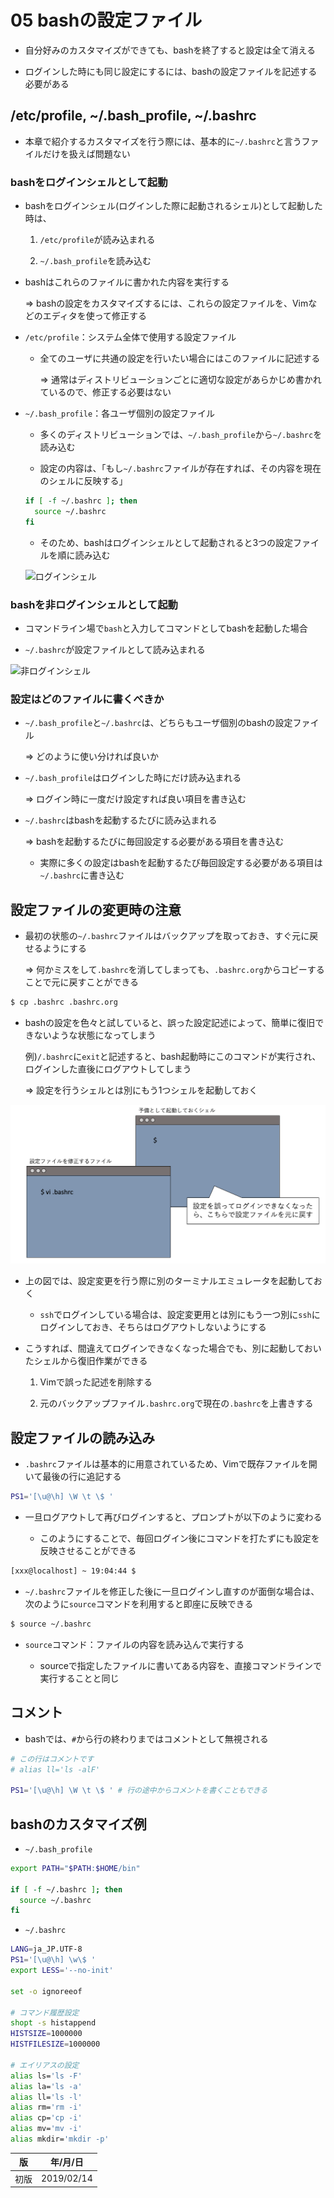 05 bashの設定ファイル
===================

* 自分好みのカスタマイズができても、bashを終了すると設定は全て消える

* ログインした時にも同じ設定にするには、bashの設定ファイルを記述する必要がある



## /etc/profile, ~/.bash_profile, ~/.bashrc

* 本章で紹介するカスタマイズを行う際には、基本的に`~/.bashrc`と言うファイルだけを扱えば問題ない



### bashをログインシェルとして起動

* bashをログインシェル(ログインした際に起動されるシェル)として起動した時は、

  1. `/etc/profile`が読み込まれる

  1. `~/.bash_profile`を読み込む

* bashはこれらのファイルに書かれた内容を実行する

  => bashの設定をカスタマイズするには、これらの設定ファイルを、Vimなどのエディタを使って修正する

* `/etc/profile`：システム全体で使用する設定ファイル

  * 全てのユーザに共通の設定を行いたい場合にはこのファイルに記述する

    => 通常はディストリビューションごとに適切な設定があらかじめ書かれているので、修正する必要はない

* `~/.bash_profile`：各ユーザ個別の設定ファイル

  * 多くのディストリビューションでは、`~/.bash_profile`から`~/.bashrc`を読み込む

  * 設定の内容は、「もし`~/.bashrc`ファイルが存在すれば、その内容を現在のシェルに反映する」

  ```bash
  if [ -f ~/.bashrc ]; then
    source ~/.bashrc
  fi
  ```

  * そのため、bashはログインシェルとして起動されると3つの設定ファイルを順に読み込む

  ![ログインシェル](./images/ログインシェル.png)



### bashを非ログインシェルとして起動

* コマンドライン場で`bash`と入力してコマンドとしてbashを起動した場合

* `~/.bashrc`が設定ファイルとして読み込まれる

![非ログインシェル](./images/非ログインシェル.png)



### 設定はどのファイルに書くべきか

* `~/.bash_profile`と`~/.bashrc`は、どちらもユーザ個別のbashの設定ファイル

  => どのように使い分ければ良いか

* `~/.bash_profile`はログインした時にだけ読み込まれる

  => ログイン時に一度だけ設定すれば良い項目を書き込む

* `~/.bashrc`はbashを起動するたびに読み込まれる

  => bashを起動するたびに毎回設定する必要がある項目を書き込む

  * 実際に多くの設定はbashを起動するたび毎回設定する必要がある項目は`~/.bashrc`に書き込む



## 設定ファイルの変更時の注意

* 最初の状態の`~/.bashrc`ファイルはバックアップを取っておき、すぐ元に戻せるようにする

  => 何かミスをして`.bashrc`を消してしまっても、`.bashrc.org`からコピーすることで元に戻すことができる

```bash
$ cp .bashrc .bashrc.org
```

* bashの設定を色々と試していると、誤った設定記述によって、簡単に復旧できないような状態になってしまう

  例)`/.bashrc`に`exit`と記述すると、bash起動時にこのコマンドが実行され、ログインした直後にログアウトしてしまう

  => 設定を行うシェルとは別にもう1つシェルを起動しておく

![設定ファイル変更作業](./images/設定ファイル変更作業.png)

* 上の図では、設定変更を行う際に別のターミナルエミュレータを起動しておく

  * `ssh`でログインしている場合は、設定変更用とは別にもう一つ別に`ssh`にログインしておき、そちらはログアウトしないようにする

* こうすれば、間違えてログインできなくなった場合でも、別に起動しておいたシェルから復旧作業ができる

  1. Vimで誤った記述を削除する

  1. 元のバックアップファイル`.bashrc.org`で現在の`.bashrc`を上書きする



## 設定ファイルの読み込み

* `.bashrc`ファイルは基本的に用意されているため、Vimで既存ファイルを開いて最後の行に追記する

```bash
PS1='[\u@\h] \W \t \$ '
```

* 一旦ログアウトして再びログインすると、プロンプトが以下のように変わる

  * このようにすることで、毎回ログイン後にコマンドを打たずにも設定を反映させることができる

```bash
[xxx@localhost] ~ 19:04:44 $
```

* `~/.bashrc`ファイルを修正した後に一旦ログインし直すのが面倒な場合は、次のように`source`コマンドを利用すると即座に反映できる

```bash
$ source ~/.bashrc
```

* `source`コマンド：ファイルの内容を読み込んで実行する

  * sourceで指定したファイルに書いてある内容を、直接コマンドラインで実行することと同じ



## コメント

* bashでは、`#`から行の終わりまではコメントとして無視される

```bash
# この行はコメントです
# alias ll='ls -alF'

PS1='[\u@\h] \W \t \$ ' # 行の途中からコメントを書くこともできる
```



## bashのカスタマイズ例

* `~/.bash_profile`

```bash
export PATH="$PATH:$HOME/bin"

if [ -f ~/.bashrc ]; then
  source ~/.bashrc
fi
```

* `~/.bashrc`

```bash
LANG=ja_JP.UTF-8
PS1='[\u@\h] \w\$ '
export LESS='--no-init'

set -o ignoreeof

# コマンド履歴設定
shopt -s histappend
HISTSIZE=1000000
HISTFILESIZE=1000000

# エイリアスの設定
alias ls='ls -F'
alias la='ls -a'
alias ll='ls -l'
alias rm='rm -i'
alias cp='cp -i'
alias mv='mv -i'
alias mkdir='mkdir -p'
```



| 版 |  年/月/日 |
|----|----------|
|初版|2019/02/14|
